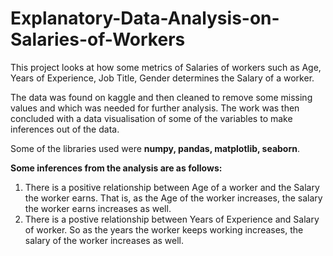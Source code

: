 # Explanatory-Data-Analysis-on-Salaries-of-Workers

This project looks at how some metrics of Salaries of workers such as Age, Years of Experience, Job Title, Gender determines the Salary of a worker.

The data was found on kaggle and then cleaned to remove some missing values and which was needed for further analysis.
The work was then concluded with a data visualisation of some of the variables to make inferences out of the data.

Some of the libraries used were **numpy, pandas, matplotlib, seaborn**.

**Some inferences from the analysis are as follows:**

1. There is a positive relationship between Age of a worker and the Salary the worker earns. That is, as the Age of the worker increases, the salary the worker earns increases as well.
2. There is a postive relationship between Years of Experience and Salary of worker. So as the years the worker keeps working increases, the salary of the worker increases as well.
